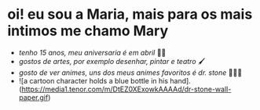 # oi! eu sou a Maria, mais para os mais intimos me chamo Mary

* _tenho 15 anos, meu aniversaria é em abril_ 🎂🎊
* _gostos de artes, por exemplo desenhar, pintar e teatro_ 🖌️
* _gosto de ver animes, uns dos meus animes favoritos é dr. stone_ 🧪🧑‍🔬
* ![a cartoon character holds a blue bottle in his hand]. (https://media1.tenor.com/m/DtEZ0XExowkAAAAd/dr-stone-wall-paper.gif)
